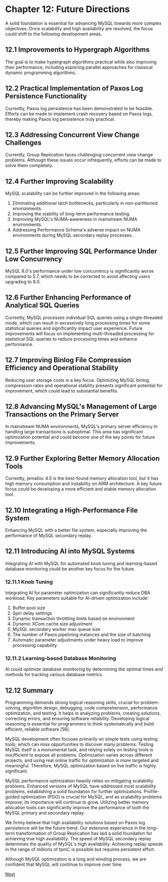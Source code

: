 # Chapter 12: Future Directions

A solid foundation is essential for advancing MySQL towards more complex objectives. Once scalability and high availability are resolved, the focus could shift to the following development areas.

## 12.1 Improvements to Hypergraph Algorithms

The goal is to make hypergraph algorithms practical while also improving their performance, including exploring parallel approaches for classical dynamic programming algorithms.

## 12.2 Practical Implementation of Paxos Log Persistence Functionality

Currently, Paxos log persistence has been demonstrated to be feasible. Efforts can be made to implement crash recovery based on Paxos logs, thereby making Paxos log persistence truly practical.

## 12.3 Addressing Concurrent View Change Challenges

Currently, Group Replication faces challenging concurrent view change problems. Although these issues occur infrequently, efforts can be made to solve them completely.

## 12.4 Further Improving Scalability

MySQL scalability can be further improved in the following areas:

1. Eliminating additional latch bottlenecks, particularly in non-partitioned environments.
2. Improving the stability of long-term performance testing.
3. Improving MySQL's NUMA-awareness in mainstream NUMA environments.
4. Addressing Performance Schema's adverse impact on NUMA environments during MySQL secondary replay processes.

## 12.5 Further Improving SQL Performance Under Low Concurrency

MySQL 8.0's performance under low concurrency is significantly worse compared to 5.7, which needs to be corrected to avoid affecting users upgrading to 8.0.

## 12.6 Further Enhancing Performance of Analytical SQL Queries

Currently, MySQL processes individual SQL queries using a single-threaded mode, which can result in excessively long processing times for some statistical queries and significantly impact user experience. Future improvements will focus on implementing multi-threaded processing for statistical SQL queries to reduce processing times and enhance performance.

## 12.7 Improving Binlog File Compression Efficiency and Operational Stability

Reducing user storage costs is a key focus. Optimizing MySQL binlog compression rates and operational stability presents significant potential for improvement, which could lead to substantial benefits.

## 12.8 Advancing MySQL's Management of Large Transactions on the Primary Server

In mainstream NUMA environments, MySQL's primary server efficiency in handling large transactions is suboptimal. This area has significant optimization potential and could become one of the key points for future improvements.

## 12.9 Further Exploring Better Memory Allocation Tools

Currently, jemalloc 4.5 is the best-found memory allocation tool, but it has high memory consumption and instability on ARM architecture. A key future focus could be developing a more efficient and stable memory allocation tool.

## 12.10 Integrating a High-Performance File System

Enhancing MySQL with a better file system, especially improving the performance of MySQL secondary replay.

## 12.11 Introducing AI into MySQL Systems

Integrating AI with MySQL for automated knob tuning and learning-based database monitoring could be another key focus for the future.

### 12.11.1 Knob Tuning

Integrating AI for parameter optimization can significantly reduce DBA workload. Key parameters suitable for AI-driven optimization include:

1. Buffer pool size
2. Spin delay settings
3. Dynamic transaction throttling limits based on environment
4. Dynamic XCom cache size adjustment
5. MySQL secondary worker max queue size
6. The number of Paxos pipelining instances and the size of batching
7. Automatic parameter adjustments under heavy load to improve processing capability

### 12.11.2 Learning-based Database Monitoring

AI could optimize database monitoring by determining the optimal times and methods for tracking various database metrics.

## 12.12 Summary

Programming demands strong logical reasoning skills, crucial for problem-solving, algorithm design, debugging, code comprehension, performance optimization, and testing. It helps in analyzing problems, creating solutions, correcting errors, and ensuring software reliability. Developing logical reasoning is essential for programmers to think systematically and build efficient, reliable software [56].

MySQL development often focuses primarily on simple tests using testing tools, which can miss opportunities to discover many problems. Testing MySQL itself is a monumental task, and relying solely on testing tools is insufficient to expose all problems. Optimization varies across different projects, and using real online traffic for optimization is more targeted and meaningful. Therefore, MySQL optimization based on live traffic is highly significant.

MySQL performance optimization heavily relies on mitigating scalability problems. Enhanced versions of MySQL have addressed most scalability problems, establishing a solid foundation for further optimizations. Profile-guided optimization (PGO) is crucial for MySQL, and as scalability problems improve, its importance will continue to grow. Utilizing better memory allocation tools can significantly improve the performance of both the MySQL primary and secondary replay.

We firmly believe that high availability solutions based on Paxos log persistence will be the future trend. Our extensive experience in the long-term transformation of Group Replication has laid a solid foundation for achieving true high availability. The speed of MySQL secondary replay determines the quality of MySQL's high availability. Achieving replay speeds in the range of millions of tpmC is possible but requires persistent effort.

Although MySQL optimization is a long and winding process, we are confident that MySQL will continue to improve over time.

[Next](References.md)